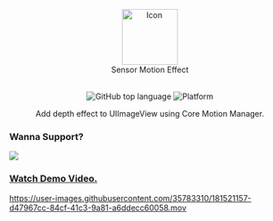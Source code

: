 <div align="center">
  <img width="100" src="https://user-images.githubusercontent.com/35783310/181525026-ca49f314-1e60-4a4b-baa8-f5fa0503c00c.png" alt="Icon" /> <br>
  Sensor Motion Effect <br>  <br>

![GitHub top language](https://img.shields.io/github/languages/top/m-afham/SensorMotionEffect?color=red)
![Platform](https://img.shields.io/cocoapods/p/ios?color=red) 

Add depth effect to UIImageView using Core Motion Manager.
</div>

### Wanna Support? 

<a href="https://www.buymeacoffee.com/mafham"><img src="https://img.buymeacoffee.com/button-api/?text=Buy me a coffee&emoji=&slug=mafham&button_colour=FFDD00&font_colour=000000&font_family=Cookie&outline_colour=000000&coffee_colour=ffffff"  a>

### Watch Demo Video.
https://user-images.githubusercontent.com/35783310/181521157-d47967cc-84cf-41c3-9a81-a6ddecc60058.mov
